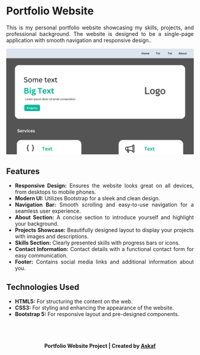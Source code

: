 <h1>Portfolio Website</h1>

<p align="justify">This is my personal portfolio website showcasing my skills, projects, and professional background. The website is designed to be a single-page application with smooth navigation and responsive design..</p>

<a href="https://askaf11.github.io/Link-in-Bio/">![Portfolio Website Preview](assets/img/Web-Banner-5.webp)</a>

<h2>Features</h2>
<ul>
  <li align="justify"><b>Responsive Design:</b> Ensures the website looks great on all devices, from desktops to mobile phones.</li>
  <li align="justify"><b>Modern UI:</b> Utilizes Bootstrap for a sleek and clean design.</li>
  <li align="justify"><b>Navigation Bar:</b> Smooth scrolling and easy-to-use navigation for a seamless user experience.</li>
  <li align="justify"><b>About Section:</b> A concise section to introduce yourself and highlight your background.</li>
  <li align="justify"><b>Projects Showcase:</b> Beautifully designed layout to display your projects with images and descriptions.</li>
  <li align="justify"><b>Skills Section:</b> Clearly presented skills with progress bars or icons.</li>
  <li align="justify"><b>Contact Information:</b> Contact details with a functional contact form for easy communication.</li>
  <li align="justify"><b>Footer:</b> Contains social media links and additional information about you.</li>
</ul>

<h2>Technologies Used</h2>
<ul>
  <li align="justify"><b>HTML5:</b> For structuring the content on the web.</li>
  <li align="justify"><b>CSS3:</b> For styling and enhancing the appearance of the website.</li>
  <li align="justify"><b>Bootstrap 5:</b> For responsive layout and pre-designed components.</li>
</ul>
<br></br>
<h4 align="center">Portfolio Website Project | Created by <a href="https://askaf.in/" target="_blank">Askaf</a></h4>
